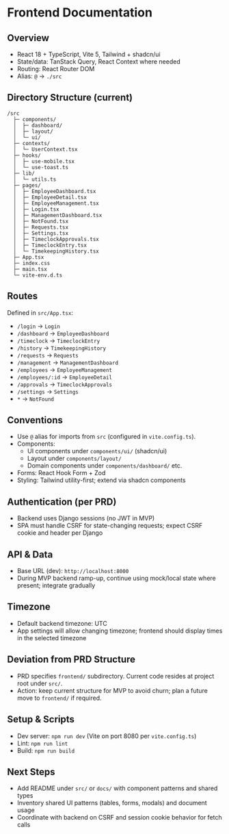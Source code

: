 # Frontend Documentation

## Overview

- React 18 + TypeScript, Vite 5, Tailwind + shadcn/ui
- State/data: TanStack Query, React Context where needed
- Routing: React Router DOM
- Alias: `@` → `./src`

## Directory Structure (current)

```
/src
  ├─ components/
  │  ├─ dashboard/
  │  ├─ layout/
  │  └─ ui/
  ├─ contexts/
  │  └─ UserContext.tsx
  ├─ hooks/
  │  ├─ use-mobile.tsx
  │  └─ use-toast.ts
  ├─ lib/
  │  └─ utils.ts
  ├─ pages/
  │  ├─ EmployeeDashboard.tsx
  │  ├─ EmployeeDetail.tsx
  │  ├─ EmployeeManagement.tsx
  │  ├─ Login.tsx
  │  ├─ ManagementDashboard.tsx
  │  ├─ NotFound.tsx
  │  ├─ Requests.tsx
  │  ├─ Settings.tsx
  │  ├─ TimeclockApprovals.tsx
  │  ├─ TimeclockEntry.tsx
  │  └─ TimekeepingHistory.tsx
  ├─ App.tsx
  ├─ index.css
  ├─ main.tsx
  └─ vite-env.d.ts
```

## Routes

Defined in `src/App.tsx`:

- `/login` → `Login`
- `/dashboard` → `EmployeeDashboard`
- `/timeclock` → `TimeclockEntry`
- `/history` → `TimekeepingHistory`
- `/requests` → `Requests`
- `/management` → `ManagementDashboard`
- `/employees` → `EmployeeManagement`
- `/employees/:id` → `EmployeeDetail`
- `/approvals` → `TimeclockApprovals`
- `/settings` → `Settings`
- `*` → `NotFound`

## Conventions

- Use `@` alias for imports from `src` (configured in `vite.config.ts`).
- Components:
  - UI components under `components/ui/` (shadcn/ui)
  - Layout under `components/layout/`
  - Domain components under `components/dashboard/` etc.
- Forms: React Hook Form + Zod
- Styling: Tailwind utility-first; extend via shadcn components

## Authentication (per PRD)

- Backend uses Django sessions (no JWT in MVP)
- SPA must handle CSRF for state-changing requests; expect CSRF cookie and header per Django

## API & Data

- Base URL (dev): `http://localhost:8000`
- During MVP backend ramp-up, continue using mock/local state where present; integrate gradually

## Timezone

- Default backend timezone: UTC
- App settings will allow changing timezone; frontend should display times in the selected timezone

## Deviation from PRD Structure

- PRD specifies `frontend/` subdirectory. Current code resides at project root under `src/`.
- Action: keep current structure for MVP to avoid churn; plan a future move to `frontend/` if required.

## Setup & Scripts

- Dev server: `npm run dev` (Vite on port 8080 per `vite.config.ts`)
- Lint: `npm run lint`
- Build: `npm run build`

## Next Steps

- Add README under `src/` or `docs/` with component patterns and shared types
- Inventory shared UI patterns (tables, forms, modals) and document usage
- Coordinate with backend on CSRF and session cookie behavior for fetch calls
